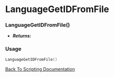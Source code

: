 # LanguageGetIDFromFile

### LanguageGetIDFromFile()
- ***Returns:*** 

### Usage

```Lua
LanguageGetIDFromFile()
```


[Back To Scripting Documentation](../README.md)
